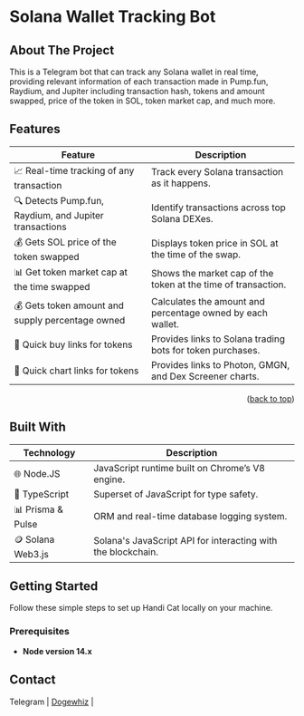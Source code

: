 # Solana Wallet Tracking Bot


## About The Project

This is a Telegram bot that can track any Solana wallet in real time, providing relevant information of each transaction made in Pump.fun, Raydium, and Jupiter including transaction hash, tokens and amount swapped, price of the token in SOL, token market cap, and much more.

## Features

| Feature                                             | Description                                                   |
|-----------------------------------------------------|---------------------------------------------------------------|
| 📈 Real-time tracking of any transaction            | Track every Solana transaction as it happens.                 |
| 🔍 Detects Pump.fun, Raydium, and Jupiter transactions | Identify transactions across top Solana DEXes.                |
| 💰 Gets SOL price of the token swapped              | Displays token price in SOL at the time of the swap.          |
| 📊 Get token market cap at the time swapped         | Shows the market cap of the token at the time of transaction. |
| 💰 Gets token amount and supply percentage owned    | Calculates the amount and percentage owned by each wallet.    |
| 🤖 Quick buy links for tokens                       | Provides links to Solana trading bots for token purchases.    |
| 🔗 Quick chart links for tokens                     | Provides links to Photon, GMGN, and Dex Screener charts.      |

<p align="right">(<a href="#readme-top">back to top</a>)</p>

## Built With

| Technology      | Description                                  |
|-----------------|----------------------------------------------|
| 🌐 Node.JS     | JavaScript runtime built on Chrome’s V8 engine. |
| 📘 TypeScript  | Superset of JavaScript for type safety.      |
| 📊 Prisma & Pulse | ORM and real-time database logging system.  |
| 🪙 Solana Web3.js | Solana's JavaScript API for interacting with the blockchain. |


<!-- GETTING STARTED -->

## Getting Started

Follow these simple steps to set up Handi Cat locally on your machine.

### Prerequisites

- **Node version 14.x**

<!-- CONTACT -->

## Contact
  Telegram | [Dogewhiz](https://t.me/dogewhiz)                             |
